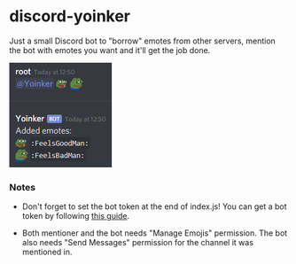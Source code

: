 # discord-yoinker

Just a small Discord bot to "borrow" emotes from other servers, mention the bot with emotes you want and it'll get the job done.

![Example](image.png)

### Notes

* Don't forget to set the bot token at the end of index.js! You can get a bot token by following [this guide](https://discordjs.guide/preparations/setting-up-a-bot-application.html#creating-your-bot).

* Both mentioner and the bot needs "Manage Emojis" permission. The bot also needs "Send Messages" permission for the channel it was mentioned in.